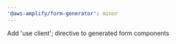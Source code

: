 ```yaml
---
'@aws-amplify/form-generator': minor
---
```


Add 'use client'; directive to generated form components
